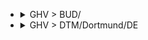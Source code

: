 
- <details><summary>GHV > BUD/</summary>

  |TOTAL_PRICE|STAY_DAYS|FROM>TO|DATE|PRICE|TO>FROM|DATE|PRICE|
  |---|---|---|---|---|---|---|---|
  |228.0|2|GHV > BUD/|2025-06-25|99.0|BUD/ > GHV|2025-06-27|129.0|
  |228.0|5|GHV > BUD/|2025-07-04|99.0|BUD/ > GHV|2025-07-09|129.0|
  |228.0|5|GHV > BUD/|2025-08-06|99.0|BUD/ > GHV|2025-08-11|129.0|
  |228.0|2|GHV > BUD/|2025-08-13|99.0|BUD/ > GHV|2025-08-15|129.0|
  |228.0|5|GHV > BUD/|2025-08-13|99.0|BUD/ > GHV|2025-08-18|129.0|
  |228.0|3|GHV > BUD/|2025-08-22|99.0|BUD/ > GHV|2025-08-25|129.0|
  |228.0|5|GHV > BUD/|2025-08-22|99.0|BUD/ > GHV|2025-08-27|129.0|
  |258.0|4|GHV > BUD/|2025-08-11|129.0|BUD/ > GHV|2025-08-15|129.0|
  |258.0|3|GHV > BUD/|2025-08-15|129.0|BUD/ > GHV|2025-08-18|129.0|
  |258.0|5|GHV > BUD/|2025-08-15|129.0|BUD/ > GHV|2025-08-20|129.0|
  |258.0|5|GHV > BUD/|2025-08-20|129.0|BUD/ > GHV|2025-08-25|129.0|
  |268.0|2|GHV > BUD/|2025-07-23|99.0|BUD/ > GHV|2025-07-25|169.0|
  |278.0|2|GHV > BUD/|2025-06-18|96.0|BUD/ > GHV|2025-06-20|182.0|
  |288.0|5|GHV > BUD/|2025-06-25|99.0|BUD/ > GHV|2025-06-30|189.0|
  |288.0|2|GHV > BUD/|2025-07-07|159.0|BUD/ > GHV|2025-07-09|129.0|
  |288.0|5|GHV > BUD/|2025-07-09|99.0|BUD/ > GHV|2025-07-14|189.0|
  |288.0|5|GHV > BUD/|2025-07-23|99.0|BUD/ > GHV|2025-07-28|189.0|
  |288.0|3|GHV > BUD/|2025-08-08|159.0|BUD/ > GHV|2025-08-11|129.0|
  |298.0|2|GHV > BUD/|2025-08-11|129.0|BUD/ > GHV|2025-08-13|169.0|
  |298.0|3|GHV > BUD/|2025-08-29|169.0|BUD/ > GHV|2025-09-01|129.0|
  |298.0|5|GHV > BUD/|2025-08-29|169.0|BUD/ > GHV|2025-09-03|129.0|
  |306.0|5|GHV > BUD/|2025-06-04|96.0|BUD/ > GHV|2025-06-09|210.0|
  |307.0|5|GHV > BUD/|2025-05-28|125.0|BUD/ > GHV|2025-06-02|182.0|
  |307.0|2|GHV > BUD/|2025-06-11|182.0|BUD/ > GHV|2025-06-13|125.0|
  |307.0|2|GHV > BUD/|2025-06-16|125.0|BUD/ > GHV|2025-06-18|182.0|
  |307.0|4|GHV > BUD/|2025-06-16|125.0|BUD/ > GHV|2025-06-20|182.0|
  |318.0|5|GHV > BUD/|2025-07-02|99.0|BUD/ > GHV|2025-07-07|219.0|
  |318.0|3|GHV > BUD/|2025-07-04|99.0|BUD/ > GHV|2025-07-07|219.0|
  |318.0|2|GHV > BUD/|2025-07-09|99.0|BUD/ > GHV|2025-07-11|219.0|
  |318.0|3|GHV > BUD/|2025-07-11|129.0|BUD/ > GHV|2025-07-14|189.0|
  |318.0|5|GHV > BUD/|2025-07-11|129.0|BUD/ > GHV|2025-07-16|189.0|
  |318.0|2|GHV > BUD/|2025-07-16|99.0|BUD/ > GHV|2025-07-18|219.0|
  |318.0|2|GHV > BUD/|2025-08-20|129.0|BUD/ > GHV|2025-08-22|189.0|
  |328.0|4|GHV > BUD/|2025-07-21|159.0|BUD/ > GHV|2025-07-25|169.0|
  |328.0|5|GHV > BUD/|2025-08-08|159.0|BUD/ > GHV|2025-08-13|169.0|
  |335.0|2|GHV > BUD/|2025-05-19|182.0|BUD/ > GHV|2025-05-21|153.0|
  |335.0|2|GHV > BUD/|2025-05-28|125.0|BUD/ > GHV|2025-05-30|210.0|
  |345.0|5|GHV > BUD/|2025-05-23|182.0|BUD/ > GHV|2025-05-28|163.0|
  |345.0|2|GHV > BUD/|2025-05-26|182.0|BUD/ > GHV|2025-05-28|163.0|
  |345.0|3|GHV > BUD/|2025-05-30|163.0|BUD/ > GHV|2025-06-02|182.0|
  |345.0|5|GHV > BUD/|2025-06-18|96.0|BUD/ > GHV|2025-06-23|249.0|
  |348.0|4|GHV > BUD/|2025-06-23|219.0|BUD/ > GHV|2025-06-27|129.0|
  |348.0|2|GHV > BUD/|2025-07-02|99.0|BUD/ > GHV|2025-07-04|249.0|
  |348.0|2|GHV > BUD/|2025-09-01|219.0|BUD/ > GHV|2025-09-03|129.0|
  |348.0|4|GHV > BUD/|2025-09-01|219.0|BUD/ > GHV|2025-09-05|129.0|
  |348.0|3|GHV > BUD/|2025-09-05|189.0|BUD/ > GHV|2025-09-08|159.0|
  |348.0|5|GHV > BUD/|2025-09-05|189.0|BUD/ > GHV|2025-09-10|159.0|
  |358.0|5|GHV > BUD/|2025-06-27|189.0|BUD/ > GHV|2025-07-02|169.0|
  |358.0|2|GHV > BUD/|2025-06-30|189.0|BUD/ > GHV|2025-07-02|169.0|
  |358.0|2|GHV > BUD/|2025-07-30|169.0|BUD/ > GHV|2025-08-01|189.0|
  |368.0|5|GHV > BUD/|2025-07-16|99.0|BUD/ > GHV|2025-07-21|269.0|
  |378.0|3|GHV > BUD/|2025-06-27|189.0|BUD/ > GHV|2025-06-30|189.0|
  |378.0|4|GHV > BUD/|2025-07-07|159.0|BUD/ > GHV|2025-07-11|219.0|
  |378.0|5|GHV > BUD/|2025-07-18|129.0|BUD/ > GHV|2025-07-23|249.0|
  |378.0|3|GHV > BUD/|2025-07-25|189.0|BUD/ > GHV|2025-07-28|189.0|
  |378.0|2|GHV > BUD/|2025-08-27|249.0|BUD/ > GHV|2025-08-29|129.0|
  |378.0|5|GHV > BUD/|2025-08-27|249.0|BUD/ > GHV|2025-09-01|129.0|
  |378.0|2|GHV > BUD/|2025-09-03|249.0|BUD/ > GHV|2025-09-05|129.0|
  |382.0|2|GHV > BUD/|2025-06-04|96.0|BUD/ > GHV|2025-06-06|286.0|
  |388.0|5|GHV > BUD/|2025-08-01|219.0|BUD/ > GHV|2025-08-06|169.0|
  |392.0|5|GHV > BUD/|2025-05-16|239.0|BUD/ > GHV|2025-05-21|153.0|
  |392.0|5|GHV > BUD/|2025-05-21|182.0|BUD/ > GHV|2025-05-26|210.0|
  |392.0|3|GHV > BUD/|2025-05-23|182.0|BUD/ > GHV|2025-05-26|210.0|
  |392.0|4|GHV > BUD/|2025-05-26|182.0|BUD/ > GHV|2025-05-30|210.0|
  |398.0|3|GHV > BUD/|2025-07-18|129.0|BUD/ > GHV|2025-07-21|269.0|
  |398.0|2|GHV > BUD/|2025-08-06|99.0|BUD/ > GHV|2025-08-08|299.0|
  |398.0|2|GHV > BUD/|2025-08-18|269.0|BUD/ > GHV|2025-08-20|129.0|
  |401.0|5|GHV > BUD/|2025-06-20|182.0|BUD/ > GHV|2025-06-25|219.0|
  |402.0|3|GHV > BUD/|2025-05-16|239.0|BUD/ > GHV|2025-05-19|163.0|
  |408.0|2|GHV > BUD/|2025-07-14|219.0|BUD/ > GHV|2025-07-16|189.0|
  |408.0|2|GHV > BUD/|2025-07-21|159.0|BUD/ > GHV|2025-07-23|249.0|
  |408.0|5|GHV > BUD/|2025-07-25|189.0|BUD/ > GHV|2025-07-30|219.0|
  |408.0|4|GHV > BUD/|2025-07-28|219.0|BUD/ > GHV|2025-08-01|189.0|
  |408.0|5|GHV > BUD/|2025-09-03|249.0|BUD/ > GHV|2025-09-08|159.0|
  |421.0|4|GHV > BUD/|2025-05-19|182.0|BUD/ > GHV|2025-05-23|239.0|
  |421.0|2|GHV > BUD/|2025-05-21|182.0|BUD/ > GHV|2025-05-23|239.0|
  |431.0|3|GHV > BUD/|2025-06-20|182.0|BUD/ > GHV|2025-06-23|249.0|
  |432.0|5|GHV > BUD/|2025-05-14|269.0|BUD/ > GHV|2025-05-19|163.0|
  |438.0|2|GHV > BUD/|2025-06-23|219.0|BUD/ > GHV|2025-06-25|219.0|
  |438.0|4|GHV > BUD/|2025-06-30|189.0|BUD/ > GHV|2025-07-04|249.0|
  |438.0|4|GHV > BUD/|2025-07-14|219.0|BUD/ > GHV|2025-07-18|219.0|
  |438.0|2|GHV > BUD/|2025-07-28|219.0|BUD/ > GHV|2025-07-30|219.0|
  |438.0|2|GHV > BUD/|2025-08-04|269.0|BUD/ > GHV|2025-08-06|169.0|
  |444.0|5|GHV > BUD/|2025-06-06|319.0|BUD/ > GHV|2025-06-11|125.0|
  |444.0|2|GHV > BUD/|2025-06-09|319.0|BUD/ > GHV|2025-06-11|125.0|
  |444.0|4|GHV > BUD/|2025-06-09|319.0|BUD/ > GHV|2025-06-13|125.0|
  |458.0|4|GHV > BUD/|2025-08-18|269.0|BUD/ > GHV|2025-08-22|189.0|
  |501.0|5|GHV > BUD/|2025-06-13|319.0|BUD/ > GHV|2025-06-18|182.0|
  |528.0|5|GHV > BUD/|2025-07-30|169.0|BUD/ > GHV|2025-08-04|359.0|
  |529.0|3|GHV > BUD/|2025-06-06|319.0|BUD/ > GHV|2025-06-09|210.0|
  |541.0|5|GHV > BUD/|2025-06-11|182.0|BUD/ > GHV|2025-06-16|359.0|
  |568.0|4|GHV > BUD/|2025-08-04|269.0|BUD/ > GHV|2025-08-08|299.0|
  |578.0|3|GHV > BUD/|2025-08-01|219.0|BUD/ > GHV|2025-08-04|359.0|
  |592.0|5|GHV > BUD/|2025-05-30|163.0|BUD/ > GHV|2025-06-04|429.0|
  |645.0|4|GHV > BUD/|2025-06-02|359.0|BUD/ > GHV|2025-06-06|286.0|
  |678.0|3|GHV > BUD/|2025-06-13|319.0|BUD/ > GHV|2025-06-16|359.0|
  |748.0|2|GHV > BUD/|2025-08-25|619.0|BUD/ > GHV|2025-08-27|129.0|
  |748.0|4|GHV > BUD/|2025-08-25|619.0|BUD/ > GHV|2025-08-29|129.0|
  |788.0|2|GHV > BUD/|2025-06-02|359.0|BUD/ > GHV|2025-06-04|429.0|

  </details>

- <details><summary>GHV > DTM/Dortmund/DE</summary>

  |TOTAL_PRICE|STAY_DAYS|FROM>TO|DATE|PRICE|TO>FROM|DATE|PRICE|
  |---|---|---|---|---|---|---|---|
  |335.0|3|GHV > DTM/Dortmund/DE|2025-06-13|182.0|DTM/Dortmund/DE > GHV|2025-06-16|153.0|
  |420.0|3|GHV > DTM/Dortmund/DE|2025-05-30|210.0|DTM/Dortmund/DE > GHV|2025-06-02|210.0|
  |420.0|3|GHV > DTM/Dortmund/DE|2025-06-06|210.0|DTM/Dortmund/DE > GHV|2025-06-09|210.0|
  |421.0|3|GHV > DTM/Dortmund/DE|2025-05-16|239.0|DTM/Dortmund/DE > GHV|2025-05-19|182.0|
  |440.0|3|GHV > DTM/Dortmund/DE|2025-05-23|258.0|DTM/Dortmund/DE > GHV|2025-05-26|182.0|
  |468.0|4|GHV > DTM/Dortmund/DE|2025-05-26|258.0|DTM/Dortmund/DE > GHV|2025-05-30|210.0|
  |488.0|3|GHV > DTM/Dortmund/DE|2025-06-20|239.0|DTM/Dortmund/DE > GHV|2025-06-23|249.0|
  |515.0|4|GHV > DTM/Dortmund/DE|2025-06-16|305.0|DTM/Dortmund/DE > GHV|2025-06-20|210.0|
  |589.0|4|GHV > DTM/Dortmund/DE|2025-06-02|210.0|DTM/Dortmund/DE > GHV|2025-06-06|379.0|
  |628.0|3|GHV > DTM/Dortmund/DE|2025-06-27|359.0|DTM/Dortmund/DE > GHV|2025-06-30|269.0|
  |698.0|4|GHV > DTM/Dortmund/DE|2025-06-23|429.0|DTM/Dortmund/DE > GHV|2025-06-27|269.0|
  |708.0|3|GHV > DTM/Dortmund/DE|2025-07-04|219.0|DTM/Dortmund/DE > GHV|2025-07-07|489.0|
  |728.0|4|GHV > DTM/Dortmund/DE|2025-07-07|189.0|DTM/Dortmund/DE > GHV|2025-07-11|539.0|
  |772.0|4|GHV > DTM/Dortmund/DE|2025-05-19|429.0|DTM/Dortmund/DE > GHV|2025-05-23|343.0|
  |778.0|4|GHV > DTM/Dortmund/DE|2025-06-09|539.0|DTM/Dortmund/DE > GHV|2025-06-13|239.0|
  |788.0|4|GHV > DTM/Dortmund/DE|2025-06-30|249.0|DTM/Dortmund/DE > GHV|2025-07-04|539.0|

  </details>
